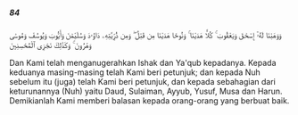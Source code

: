 ##### 84

<span class="ayah">وَوَهَبْنَا لَهُۥٓ إِسْحَٰقَ وَيَعْقُوبَ ۚ كُلًّا هَدَيْنَا ۚ وَنُوحًا هَدَيْنَا مِن قَبْلُ ۖ وَمِن ذُرِّيَّتِهِۦ دَاوُۥدَ وَسُلَيْمَٰنَ وَأَيُّوبَ وَيُوسُفَ وَمُوسَىٰ وَهَٰرُونَ ۚ وَكَذَٰلِكَ نَجْزِى ٱلْمُحْسِنِينَ</span>

<span class="ayah_translation">Dan Kami telah menganugerahkan Ishak dan Ya'qub kepadanya. Kepada keduanya masing-masing telah Kami beri petunjuk; dan kepada Nuh sebelum itu (juga) telah Kami beri petunjuk, dan kepada sebahagian dari keturunannya (Nuh) yaitu Daud, Sulaiman, Ayyub, Yusuf, Musa dan Harun. Demikianlah Kami memberi balasan kepada orang-orang yang berbuat baik.</span>
